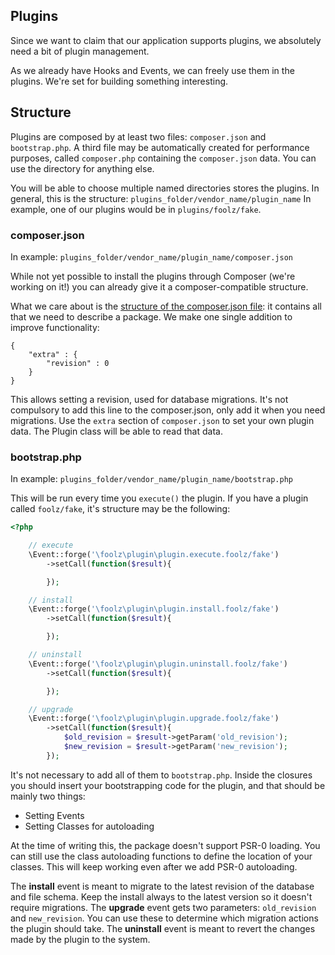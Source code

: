 ## Plugins

Since we want to claim that our application supports plugins, we absolutely need a bit of plugin management.

As we already have Hooks and Events, we can freely use them in the plugins. We're set for building something interesting.

## Structure

Plugins are composed by at least two files: `composer.json` and `bootstrap.php`. A third file may be automatically created for performance purposes, called `composer.php` containing the `composer.json` data. You can use the directory for anything else.

You will be able to choose multiple named directories stores the plugins. In general, this is the structure: `plugins_folder/vendor_name/plugin_name` In example, one of our plugins would be in `plugins/foolz/fake`.

### composer.json

In example: `plugins_folder/vendor_name/plugin_name/composer.json`

While not yet possible to install the plugins through Composer (we're working on it!) you can already give it a composer-compatible structure.

What we care about is the [structure of the composer.json file](http://getcomposer.org/doc/04-schema.md): it contains all that we need to describe a package. We make one single addition to improve functionality:

	{
		"extra" : {
			"revision" : 0
		}
	}

This allows setting a revision, used for database migrations. It's not compulsory to add this line to the composer.json, only add it when you need migrations. Use the `extra` section of `composer.json` to set your own plugin data. The Plugin class will be able to read that data.

### bootstrap.php

In example: `plugins_folder/vendor_name/plugin_name/bootstrap.php`

This will be run every time you `execute()` the plugin. If you have a plugin called `foolz/fake`, it's structure may be the following:

```php
<?php

	// execute
	\Event::forge('\foolz\plugin\plugin.execute.foolz/fake')
		->setCall(function($result){

		});

	// install
	\Event::forge('\foolz\plugin\plugin.install.foolz/fake')
		->setCall(function($result){

		});

	// uninstall
	\Event::forge('\foolz\plugin\plugin.uninstall.foolz/fake')
		->setCall(function($result){

		});

	// upgrade
	\Event::forge('\foolz\plugin\plugin.upgrade.foolz/fake')
		->setCall(function($result){
			$old_revision = $result->getParam('old_revision');
			$new_revision = $result->getParam('new_revision');
		});
```

It's not necessary to add all of them to `bootstrap.php`. Inside the closures you should insert your bootstrapping code for the plugin, and that should be mainly two things:

* Setting Events
* Setting Classes for autoloading

At the time of writing this, the package doesn't support PSR-0 loading. You can still use the class autoloading functions to define the location of your classes. This will keep working even after we add PSR-0 autoloading.

The __install__ event is meant to migrate to the latest revision of the database and file schema. Keep the install always to the latest version so it doesn't require migrations. The __upgrade__ event gets two parameters: `old_revision` and `new_revision`. You can use these to determine which migration actions the plugin should take. The __uninstall__ event is meant to revert the changes made by the plugin to the system.











